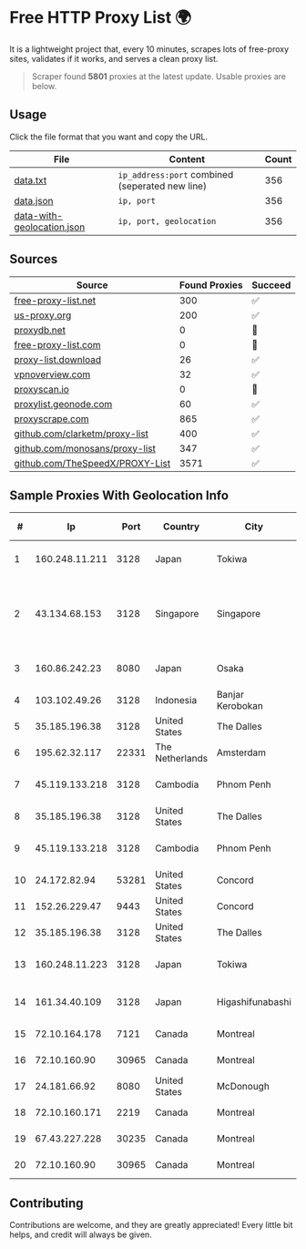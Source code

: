 
# Free HTTP Proxy List 🌍

It is a lightweight project that, every 10 minutes, scrapes lots of free-proxy sites, validates if it works, and serves a clean proxy list.


> Scraper found **5801** proxies at the latest update. Usable proxies are below.

## Usage

Click the file format that you want and copy the URL.


|File|Content|Count|
|----|-------|-----|
|[data.txt](https://raw.githubusercontent.com/themiralay/Proxy-List-World/master/data.txt)|`ip_address:port` combined (seperated new line)|356|
|[data.json](https://raw.githubusercontent.com/themiralay/Proxy-List-World/master/data.json)|`ip, port`|356|
|[data-with-geolocation.json](https://raw.githubusercontent.com/themiralay/Proxy-List-World/master/data-with-geolocation.json)|`ip, port, geolocation`|356|

## Sources

|Source|Found Proxies|Succeed|
|------|-------------|-------|
|[free-proxy-list.net](https://free-proxy-list.net)|300|✅|
|[us-proxy.org](https://www.us-proxy.org)|200|✅|
|[proxydb.net](http://proxydb.net)|0|🚫|
|[free-proxy-list.com](https://free-proxy-list.com/?page=&port=&type%5B%5D=http&type%5B%5D=https&up_time=0&search=Search)|0|🚫|
|[proxy-list.download](https://www.proxy-list.download/HTTP)|26|✅|
|[vpnoverview.com](https://vpnoverview.com/privacy/anonymous-browsing/free-proxy-servers)|32|✅|
|[proxyscan.io](https://www.proxyscan.io)|0|🚫|
|[proxylist.geonode.com](https://proxylist.geonode.com/api/proxy-list?limit=300&page=1&sort_by=lastChecked&sort_type=desc&protocols=http,https)|60|✅|
|[proxyscrape.com](https://api.proxyscrape.com/v2/?request=displayproxies&protocol=http&timeout=10000&country=all&ssl=all&anonymity=all)|865|✅|
|[github.com/clarketm/proxy-list](https://raw.githubusercontent.com/clarketm/proxy-list/master/proxy-list-raw.txt)|400|✅|
|[github.com/monosans/proxy-list](https://raw.githubusercontent.com/monosans/proxy-list/main/proxies/http.txt)|347|✅|
|[github.com/TheSpeedX/PROXY-List](https://raw.githubusercontent.com/TheSpeedX/PROXY-List/master/http.txt)|3571|✅|


## Sample Proxies With Geolocation Info

|#|Ip|Port|Country|City|Internet Service Provider|
|-|--|----|-------|----|-------------------------|
|1|160.248.11.211|3128|Japan|Tokiwa|NTT PC Communications, Inc.|
|2|43.134.68.153|3128|Singapore|Singapore|Shenzhen Tencent Computer Systems Company Limited|
|3|160.86.242.23|8080|Japan|Osaka|Sony Network Communications Inc|
|4|103.102.49.26|3128|Indonesia|Banjar Kerobokan|PT Aplikanusa Lintasarta|
|5|35.185.196.38|3128|United States|The Dalles|Google LLC|
|6|195.62.32.117|22331|The Netherlands|Amsterdam|PIO-Hosting GmbH|
|7|45.119.133.218|3128|Cambodia|Phnom Penh|VIETTEL (CAMBODIA) PTE., LTD|
|8|35.185.196.38|3128|United States|The Dalles|Google LLC|
|9|45.119.133.218|3128|Cambodia|Phnom Penh|VIETTEL (CAMBODIA) PTE., LTD|
|10|24.172.82.94|53281|United States|Concord|Spectrum|
|11|152.26.229.47|9443|United States|Concord|MCNC|
|12|35.185.196.38|3128|United States|The Dalles|Google LLC|
|13|160.248.11.223|3128|Japan|Tokiwa|NTT PC Communications, Inc.|
|14|161.34.40.109|3128|Japan|Higashifunabashi|NTT PC Communications, Inc.|
|15|72.10.164.178|7121|Canada|Montreal|GloboTech Communications|
|16|72.10.160.90|30965|Canada|Montreal|GloboTech Communications|
|17|24.181.66.92|8080|United States|McDonough|Charter Communications|
|18|72.10.160.171|2219|Canada|Montreal|GloboTech Communications|
|19|67.43.227.228|30235|Canada|Montreal|GloboTech Communications|
|20|72.10.160.90|30965|Canada|Montreal|GloboTech Communications|



## Contributing

Contributions are welcome, and they are greatly appreciated! Every
little bit helps, and credit will always be given.

